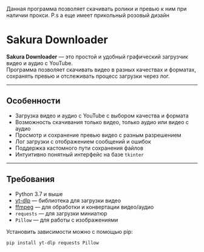 Данная программа позволяет скачивать ролики и превью к ним при наличии прокси.
P.s а еще имеет прикольный розовый дизайн

# Sakura Downloader

**Sakura Downloader** — это простой и удобный графический загрузчик видео и аудио с YouTube.  
Программа позволяет скачивать видео в разных качествах и форматах, сохранять превью и отслеживать процесс загрузки через лог.

---

## Особенности

- Загрузка видео и аудио с YouTube с выбором качества и формата
- Возможность скачивания только видео, только аудио или видео с аудио
- Просмотр и сохранение превью видео с разным разрешением
- Лог загрузки с отображением сообщений и ошибок
- Поддержка кастомного пути сохранения файлов
- Интуитивно понятный интерфейс на базе `tkinter`

---

## Требования

- Python 3.7 и выше  
- [yt-dlp](https://github.com/yt-dlp/yt-dlp) — библиотека для загрузки видео  
- [ffmpeg](https://ffmpeg.org/) — для обработки и конвертации видео/аудио  
- `requests` — для загрузки миниатюр  
- `Pillow` — для работы с изображениями  

Установить зависимости можно с помощью pip:

```bash
pip install yt-dlp requests Pillow
